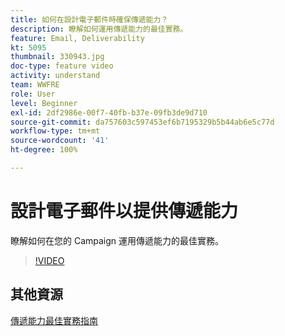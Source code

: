 ```yaml
---
title: 如何在設計電子郵件時確保傳遞能力？
description: 瞭解如何運用傳遞能力的最佳實務。
feature: Email, Deliverability
kt: 5095
thumbnail: 330943.jpg
doc-type: feature video
activity: understand
team: WWFRE
role: User
level: Beginner
exl-id: 2df2986e-00f7-40fb-b37e-09fb3de9d710
source-git-commit: da757603c597453ef6b7195329b5b44ab6e5c77d
workflow-type: tm+mt
source-wordcount: '41'
ht-degree: 100%

---
```


# 設計電子郵件以提供傳遞能力

瞭解如何在您的 Campaign 運用傳遞能力的最佳實務。

>[!VIDEO](https://video.tv.adobe.com/v/330943?quality=12)

## 其他資源

[傳遞能力最佳實務指南](https://experienceleague.adobe.com/docs/deliverability-learn/deliverability-best-practice-guide/introduction.html?lang=zh-Hant)
